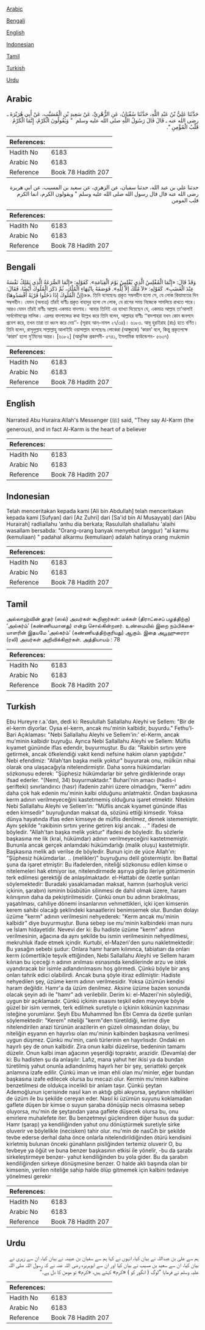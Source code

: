 [Arabic](#arabic)

[Bengali](#bengali)

[English](#english)

[Indonesian](#indonesian)

[Tamil](#tamil)

[Turkish](#turkish)

[Urdu](#urdu)

## Arabic


<div dir="rtl" lang="ar" style={{fontSize:'larger',backgroundColor:'#f8f9fa',padding:20}}>
حَدَّثَنَا عَلِيُّ بْنُ عَبْدِ اللَّهِ، حَدَّثَنَا سُفْيَانُ، عَنِ الزُّهْرِيِّ، عَنْ سَعِيدِ بْنِ الْمُسَيَّبِ، عَنْ أَبِي هُرَيْرَةَ ـ رضى الله عنه ـ قَالَ قَالَ رَسُولُ اللَّهِ صلى الله عليه وسلم ‏ "‏ وَيَقُولُونَ الْكَرْمُ، إِنَّمَا الْكَرْمُ قَلْبُ الْمُؤْمِنِ ‏"‏‏.‏
</div>
<div style={{backgroundColor:'#f8f9fa',padding:20, marginBottom: 10}}><table> <thead> <tr> <th>References:</th> <th></th> </tr> </thead> <tbody><tr><td>Hadith No</td><td>6183</td></tr><tr><td>Arabic No</td><td>6183</td></tr><tr><td>Reference</td><td>Book 78 Hadith 207</td></tr></tbody></table></div>


<div dir="rtl" lang="ar" style={{fontSize:'larger',backgroundColor:'#f8f9fa',padding:20}}>
حدثنا علي بن عبد الله، حدثنا سفيان، عن الزهري، عن سعيد بن المسيب، عن ابي هريرة رضى الله عنه قال قال رسول الله صلى الله عليه وسلم " ويقولون الكرم، انما الكرم قلب المومن
</div>
<div style={{backgroundColor:'#f8f9fa',padding:20, marginBottom: 10}}><table> <thead> <tr> <th>References:</th> <th></th> </tr> </thead> <tbody><tr><td>Hadith No</td><td>6183</td></tr><tr><td>Arabic No</td><td>6183</td></tr><tr><td>Reference</td><td>Book 78 Hadith 207</td></tr></tbody></table></div>

## Bengali


<div dir="ltr" lang="bn" style={{fontSize:'larger',backgroundColor:'#f8f9fa',padding:20}}>
وَقَدْ قَالَ: «إِنَّمَا الْمُفْلِسُ الَّذِي يُفْلِسُ يَوْمَ الْقِيَامَةِ». كَقَوْلِهِ: «إِنَّمَا الصُّرَعَةُ الَّذِي يَمْلِكُ نَفْسَهُ عِنْدَ الْغَضَبِ». كَقَوْلِهِ: «لاَ مُلْكَ إِلاَّ لِلَّهِ». فَوَصَفَهُ بِانْتِهَاءِ الْمُلْكِ، ثُمَّ ذَكَرَ الْمُلُوكَ أَيْضًا، فَقَالَ: «(إِنَّ الْمُلُوكَ إِذَا دَخَلُوا قَرْيَةً أَفْسَدُوهَا)». তিনি বলেছেনঃ প্রকৃত সম্বলহীন হলো সে, যে লোক কিয়ামতের দিন সম্বলহীন। যেমন (অন্যত্র) তাঁরই বাণীঃ প্রকৃত বাহাদুর হলো সে লোক, যে রাগের সময় নিজেকে সামলিয়ে রাখতে পারে। আরও যেমন তাঁরই বাণীঃ আল্লাহ একমাত্র বাদশাহ। আবার তিনিই এর ব্যাখ্যা দিয়েছেন যে, একমাত্র আল্লাহ তা‘আলাই সার্বভৌমত্বের মালিক। এরপর বাদশাহ্দের কথা উল্লেখ করে তিনি বলেন, আল্লাহর বাণীঃ ‘‘বাদশাহরা যখন কোন জনপদে প্রবেশ করে, তখন তারা তা ধ্বংস করে দেয়’’- (সূরাহ আন্-নামল ২৭/৩৪)। ৬১৮৩. আবূ হুরাইরাহ (রাঃ) হতে বর্ণিত। তিনি বলেন, রাসূলুল্লাহ সাল্লাল্লাহু আলাইহি ওয়াসাল্লাম বলেছেনঃ লোকেরা (আঙ্গুরকে) ‘কারম’ বলে, কিন্তু প্রকৃতপক্ষে ‘কারম’ হলো মু’মিনের অন্তর। [৬১৮২] (আধুনিক প্রকাশনী- ৫৭৪১, ইসলামিক ফাউন্ডেশন- ৫৬৩৭)
</div>
<div style={{backgroundColor:'#f8f9fa',padding:20, marginBottom: 10}}><table> <thead> <tr> <th>References:</th> <th></th> </tr> </thead> <tbody><tr><td>Hadith No</td><td>6183</td></tr><tr><td>Arabic No</td><td>6183</td></tr><tr><td>Reference</td><td>Book 78 Hadith 207</td></tr></tbody></table></div>

## English


<div dir="ltr" lang="en" style={{fontSize:'larger',backgroundColor:'#f8f9fa',padding:20}}>
Narrated Abu Huraira:Allah's Messenger (ﷺ) said, "They say Al-Karm (the generous), and in fact Al-Karm is the heart of a believer
</div>
<div style={{backgroundColor:'#f8f9fa',padding:20, marginBottom: 10}}><table> <thead> <tr> <th>References:</th> <th></th> </tr> </thead> <tbody><tr><td>Hadith No</td><td>6183</td></tr><tr><td>Arabic No</td><td>6183</td></tr><tr><td>Reference</td><td>Book 78 Hadith 207</td></tr></tbody></table></div>

## Indonesian


<div dir="ltr" lang="id" style={{fontSize:'larger',backgroundColor:'#f8f9fa',padding:20}}>
Telah menceritakan kepada kami [Ali bin Abdullah] telah menceritakan kepada kami [Sufyan] dari [Az Zuhri] dari [Sa'id bin Al Musayyab] dari [Abu Hurairah] radliallahu 'anhu dia berkata; Rasulullah shallallahu 'alaihi wasallam bersabda: "Orang-orang banyak menyebut (anggur) "al karmu (kemuliaan) " padahal alkarmu (kemuliaan) adalah hatinya orang mukmin
</div>
<div style={{backgroundColor:'#f8f9fa',padding:20, marginBottom: 10}}><table> <thead> <tr> <th>References:</th> <th></th> </tr> </thead> <tbody><tr><td>Hadith No</td><td>6183</td></tr><tr><td>Arabic No</td><td>6183</td></tr><tr><td>Reference</td><td>Book 78 Hadith 207</td></tr></tbody></table></div>

## Tamil


<div dir="ltr" lang="ta" style={{fontSize:'larger',backgroundColor:'#f8f9fa',padding:20}}>
அல்லாஹ்வின் தூதர் (ஸல்) அவர்கள் கூறினார்கள்: மக்கள் (திராட்சைப் பழத்திற்கு) ‘அல்கர்ம்’ (கண்ணியமானது) என்று சொல்கின்றனர். உண்மையில் இறை நம்பிக்கையாளரின் இதயமே ‘அல்கர்ம்’ (கண்ணியத்திற்குரியது) ஆகும். இதை அபூஹுரைரா (ரலி) அவர்கள் அறிவிக்கிறார்கள். அத்தியாயம் : 78
</div>
<div style={{backgroundColor:'#f8f9fa',padding:20, marginBottom: 10}}><table> <thead> <tr> <th>References:</th> <th></th> </tr> </thead> <tbody><tr><td>Hadith No</td><td>6183</td></tr><tr><td>Arabic No</td><td>6183</td></tr><tr><td>Reference</td><td>Book 78 Hadith 207</td></tr></tbody></table></div>

## Turkish


<div dir="ltr" lang="tr" style={{fontSize:'larger',backgroundColor:'#f8f9fa',padding:20}}>
Ebu Hureyre r.a.'dan, dedi ki: Resulullah Sallallahu Aleyhi ve Sellem: "Bir de el-kerm diyorlar. Oysa el-kerm, ancak mu'minin kalbidir, buyurdu." Fethu'l-Bari Açıklaması: "Nebi Sallallahu Aleyhi ve Sellem'in:' el-Kerm, ancak mu'minin kalbidir buyruğu. Ayrıca Nebi Sallallahu Aleyhi ve Sellem: Müflis kıyamet gününde iflas edendir, buyurmuştur. Bu da: "Rakibin sırtını yere getirmek, ancak öfkelendiği vakit kendi nefsine hakim olanın yaptığıdır." Nebi efendimiz: "Allah'tan başka melik yoktur" buyurarak onu, mülkün nihai olarak ona ulaşacağıyla nitelendirmiştir. Daha sonra hükümdarları sözkonusu ederek: "Şüphesiz hükümdarlar bir şehre girdiklerinde orayı ifsad ederler. "(NemI, 34) buyurmaktadır." Buhari'nin amacı (hadis-i şerifteki) sınırlandırıcı (hasr) ifadenin zahiri üzere olmadığını, "kerm" adını daha çok hak edenin mu'minin kalbi olduğunu anlatmaktır. Ondan başkasına kerm adının verilmeyeceğini kastetmemiş olduğuna işaret etmektir. Nitekim Nebi Sallallahu Aleyhi ve Sellem'in: "Müflis ancak kıyamet gününde iflas eden kimsedir" buyruğundan maksat da, sözünü ettiği kimsedir. Yoksa dünya hayatında iflas eden kimseye de müflis denilmez, demek istememiştir. Aynı şekilde "rakibinin sırtını yerine getiren kişi ancak. .. " ifadesi de böyledir. "Allah'tan başka melik yoktur" ifadesi de böyledir. Bu sözlerle başkasına me lik (kral, hükümdar) adının verilmeyeceğini kastetmemiştir. Bununla ancak gerçek anlamdaki hükümdarlığı (malik oluşu) kastetmiştir. Başkasına melik adı verilse de böyledir. Bunun için de yüce Allah'ın: "Şüphesiz hükümdarlar. .. (melikler)" buyruğunu delil göstermiştir. İbn Battal şuna da işaret etmiştir: Bu ifadelerden, niteliği sözkonusu edilen kimse o nitelemeleri hak etmiyor ise, nitelendirmede aşırıya gidip ileriye götürmenin terk edilmesi gerektiği de anlaşılmaktadır. el-Hattabi de özetle şunları söylemektedir: Buradaki yasaklamadan maksat, hamrın (sarhoşluk verici içkinin, şarabın) isminin büsbütün silinmesi de dahil olmak üzere, haram kılınışının daha da pekiştirilmesidir. Çünkü onun bu adının bırakılması, yaşatılması, cahiliye dönemi insanlarının vehmettikleri, içki içen kimsenin kerem sahibi olacağı şeklindeki kanaatlerini benimsemek olur. Bundan dolayı üzüme "kerm" adının verilmesini nehyederek: "Kerm ancak mu'minin kalbidir" diye buyurmuştur. Buna sebep ise mu'minin kalbindeki iman nuru ve İslam hidayetidir. Nevevi der ki: Bu hadiste üzüme "kerm" adının verilmesinin, ağacına da aynı şekilde bu ismin verilmesinin nehyedilmesi, mekruhluk ifade etmek içindir. Kurtubi, el-Mazeri'den şunu nakletmektedir: Bu yasağın sebebi şudur: Onlara hamr haram kılınınca, tabiatıarı da onları kerm (cömertlik)e teşvik ettiğinden, Nebi Sallallahu Aleyhi ve Sellem haram kılınan bu içeceği n adının anılması esnasında kendilerinde arzu ve istek uyandıracak bir isimle adlandırılmasını hoş görmedi. Çünkü böyle bir anış onları tahrik edici olabilirdi. Ancak buna şöyle itiraz edilmiştir: Hadiste nehyedilen şey, üzüme kerm adının verilmesidir. Yoksa üzümün kendisi haram değildir. Hamr'a da üzüm denilmez. Aksine üzüme bazen sonunda olacak şeyin adı ile "hamr" adı verilebilir. Derim ki: el-Mazeri'nin söylediği, uygun bir açıklamadır. Çünkü içkinin esasını teşkil eden meyveye böyle güzel bir isim vermek, terk edilmek suretiyle o içkinin kökünün kazınması isteğine yorumlanır. Şeyh Ebu Muhammed İbn Ebi Cemra da özetle şunları söylemektedir: "Kerem" niteliği "kerm"den türetildiği, kerime diye nitelendirilen arazi türünün arazilerin en güzeli olmasından dolayı, bu niteliğin eşyanın en hayırlısı olan mu'minin kalbinden başkasına verilmesi uygun düşmez. Çünkü mu'min, canlı türlerinin en hayırlısıdır. Ondaki en hayırlı şey de onun kalbidir. Zira onun kalbi düzelirse, bedeninin tamamı düzelir. Onun kalbi iman ağacının yeşerdiği topraktır, arazidir. (Devamla) der ki: Bu hadisten şu da anlaşılır: Lafız, mana yahut her ikisi ya da bundan türetilmiş yahut onunla adlandırılmış hayırlı her bir şey, şeriatteki gerçek anlamına izafe edilir. Çünkü iman ve iman ehli olan mu'minler, eğer bundan başkasına izafe edilecek olursa bu mecazi olur. Kermin mu'minin kalbine benzetilmesi de oldukça incelikli bir anlam taşır. Çünkü şeytan Ademoğlunun içerisinde nasıl kan ın aktığı gibi akıyorsa, şeytanın nitelikleri de üzüm ile bu şekilde cereyan eder. Nasıl ki üzümün suyunu koklamadan gaflete düşen bir kimse o suyun şaraba dönüşüp necis olmasına sebep oluyorsa, mu'min de şeytandan yana gaflete düşecek olursa bu, onu emirlere muhalefete iter. Bu benzetmeyi güçlendiren diğer husus da şudur: Hamr (şarap) ya kendiliğinden yahut onu dönüştürmek suretiyle sirke oluverir ve böylelikle (necisken) tahir olur. mu'min de nasCıh bir şekilde tevbe ederse derhal daha önce onlarla nitelendirildiğinden ötürü kendisini kirletmiş bulunan önceki günahların pisliğinden tertemiz oluverir O, bu tevbeye ya öğüt ve buna benzer başkasının etkisi ile yönelir, -bu da şarabı sirkeleştirmeye benzer- yahut kendiliğinden bu yola gider. Bu da şarabın kendiliğinden sirkeye dönüşmesine benzer. O halde aklı başında olan bir kimsenin, yerilen niteliğe sahip halde ölüp gitmemek için kalbini tedaviye yönelmesi gerekir
</div>
<div style={{backgroundColor:'#f8f9fa',padding:20, marginBottom: 10}}><table> <thead> <tr> <th>References:</th> <th></th> </tr> </thead> <tbody><tr><td>Hadith No</td><td>6183</td></tr><tr><td>Arabic No</td><td>6183</td></tr><tr><td>Reference</td><td>Book 78 Hadith 207</td></tr></tbody></table></div>

## Urdu


<div dir="rtl" lang="ur" style={{fontSize:'larger',backgroundColor:'#f8f9fa',padding:20}}>
ہم سے علی بن عبداللہ نے بیان کیا، انہوں نے کہا ہم سے سفیان بن عیینہ نے بیان کیا، ان سے زہری نے بیان کیا، ان سے سعید بن مسیب نے بیان کیا اور ان سے ابوہریرہ رضی اللہ عنہ نے کہ رسول اللہ صلی اللہ علیہ وسلم نے فرمایا ”لوگ ( انگور کو ) «كرم» کہتے ہیں، «كرم» تو مومن کا دل ہے۔“
</div>
<div style={{backgroundColor:'#f8f9fa',padding:20, marginBottom: 10}}><table> <thead> <tr> <th>References:</th> <th></th> </tr> </thead> <tbody><tr><td>Hadith No</td><td>6183</td></tr><tr><td>Arabic No</td><td>6183</td></tr><tr><td>Reference</td><td>Book 78 Hadith 207</td></tr></tbody></table></div>